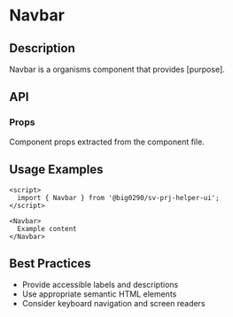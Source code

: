 # Navbar

## Description

Navbar is a organisms component that provides [purpose].

## API

### Props

Component props extracted from the component file.

## Usage Examples

```svelte
<script>
  import { Navbar } from '@big0290/sv-prj-helper-ui';
</script>

<Navbar>
  Example content
</Navbar>
```

## Best Practices

- Provide accessible labels and descriptions
- Use appropriate semantic HTML elements
- Consider keyboard navigation and screen readers

